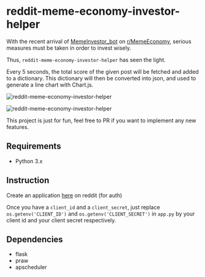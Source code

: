 # reddit-meme-economy-investor-helper

With the recent arrival of [MemeInvestor_bot](https://www.reddit.com/user/MemeInvestor_bot) on [r/MemeEconomy](https://www.reddit.com/r/MemeEconomy/),
 serious measures must be taken in order to invest wisely. 

Thus, `reddit-meme-economy-investor-helper` has seen the light.

Every 5 seconds, the total score of the given post will be fetched and added to a dictionary.
This dictionary will then be converted into json, and used to generate a line chart with Chart.js.

![reddit-meme-economy-investor-helper](https://twinnation.org/api/v1/screenshots/2018-05-28_170123.png)

![reddit-meme-economy-investor-helper](https://twinnation.org/api/v1/screenshots/2018-05-28_182455.png)

This project is just for fun, feel free to PR if you want to implement any new features.


## Requirements 

- Python 3.x


## Instruction

Create an application [here](https://www.reddit.com/prefs/apps/) on reddit (for auth)

Once you have a `client_id` and a `client_secret`, just replace `os.getenv('CLIENT_ID')` and `os.getenv('CLIENT_SECRET')` 
in `app.py` by your client id and your client secret respectively.


## Dependencies

- flask
- praw
- apscheduler
